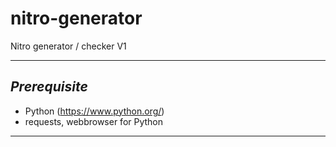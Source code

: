 # nitro-generator
Nitro generator / checker V1

*********************

## *Prerequisite*
- Python (https://www.python.org/)
- requests, webbrowser for Python

*********************